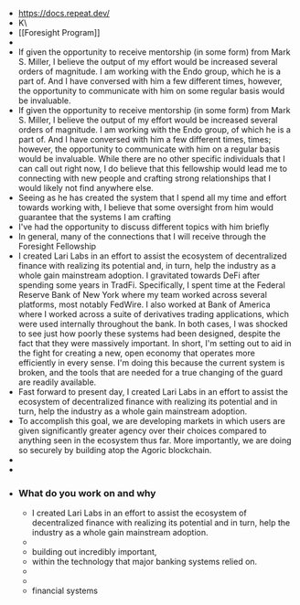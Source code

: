 - https://docs.repeat.dev/
- K\
- [[Foresight Program]]
-
- If given the opportunity to receive mentorship (in some form) from Mark S. Miller, I believe the output of my effort would be increased several orders of magnitude. I am working with the Endo group, which he is a part of. And I have conversed with him a few different times, however, the opportunity to communicate with him on some regular basis would be invaluable.
- If given the opportunity to receive mentorship (in some form) from Mark S. Miller, I believe the output of my effort would be increased several orders of magnitude. I am working with the Endo group, of which he is a part of. And I have conversed with him a few different times, times; however, the opportunity to communicate with him on a regular basis would be invaluable. While there are no other specific individuals that I can call out right now, I do believe that this fellowship would lead me to connecting with new people and crafting strong relationships that I would likely not find anywhere else.
- Seeing as he has created the system that I spend all my time and effort towards working with, I believe that some oversight from him would guarantee that the systems I am crafting
- I've had the opportunity to discuss different topics with him briefly
- In general, many of the connections that I will receive through the Foresight Fellowship
- I created Lari Labs in an effort to assist the ecosystem of decentralized finance with realizing its potential and, in turn, help the industry as a whole gain mainstream adoption. I gravitated towards DeFi after spending some years in TradFi. Specifically, I spent time at the Federal Reserve Bank of New York where my team worked across several platforms, most notably FedWire. I also worked at Bank of America where I worked across a suite of derivatives trading applications, which were used internally throughout the bank. In both cases, I was shocked to see just how poorly these systems had been designed, despite the fact that they were massively important. In short, I'm setting out to aid in the fight for creating a new, open economy that operates more efficiently in every sense. I'm doing this because the current system is broken, and the tools that are needed for a true changing of the guard are readily available.
- Fast forward to present day, I created Lari Labs in an effort to assist the ecosystem of decentralized finance with realizing its potential and in turn, help the industry as a whole gain mainstream adoption.
- To accomplish this goal, we are developing markets in which users are given significantly greater agency over their choices compared to anything seen in the ecosystem thus far. More importantly, we are doing so securely by building atop the Agoric blockchain.
-
-
- ### What do you work on and why
	- I created Lari Labs in an effort to assist the ecosystem of decentralized finance with realizing its potential and in turn, help the industry as a whole gain mainstream adoption.
	-
	- building out incredibly important,
	- within the technology that major banking systems relied on.
	-
	-
	- financial systems